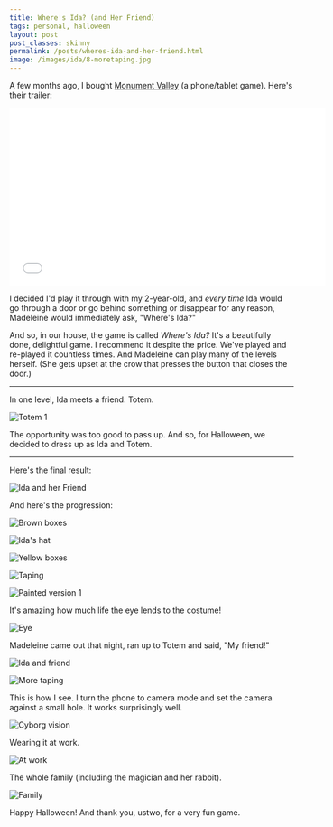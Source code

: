 ```yaml
---
title: Where's Ida? (and Her Friend)
tags: personal, halloween
layout: post
post_classes: skinny
permalink: /posts/wheres-ida-and-her-friend.html
image: /images/ida/8-moretaping.jpg
---
```


A few months ago, I bought [Monument Valley](http://www.monumentvalleygame.com/) (a phone/tablet game).  Here's their trailer:

<div class="full-width">
    <iframe width="560" height="315" src="//www.youtube.com/embed/wC1jHHF_Wjo" frameborder="0" allowfullscreen></iframe>
</div>

I decided I'd play it through with my 2-year-old, and *every time* Ida would go through a door or go behind something or disappear for any reason, Madeleine would immediately ask, "Where's Ida?"

And so, in our house, the game is called *Where's Ida?*  It's a beautifully done, delightful game.  I recommend it despite the price.  We've played and re-played it countless times.  And Madeleine can play many of the levels herself.  (She gets upset at the crow that presses the button that closes the door.)

---

In one level, Ida meets a friend: Totem.

![Totem 1](/images/ida/totem1.jpg)

The opportunity was too good to pass up.  And so, for Halloween, we decided to dress up as Ida and Totem.

---

Here's the final result:

![Ida and her Friend](/images/ida/11-withida.jpg)

And here's the progression:

![Brown boxes](/images/ida/1-brownboxes.jpg)

![Ida's hat](/images/ida/2-idahat.jpg)

![Yellow boxes](/images/ida/3-yellowboxes.jpg)

![Taping](/images/ida/4-taping.jpg)

![Painted version 1](/images/ida/5-painted1.jpg)

It's amazing how much life the eye lends to the costume!

![Eye](/images/ida/6-itsalive.jpg)

Madeleine came out that night, ran up to Totem and said, "My friend!"

![Ida and friend](/images/ida/7-idafriend.jpg)

![More taping](/images/ida/8-moretaping.jpg)

This is how I see.  I turn the phone to camera mode and set the camera against a small hole.  It works surprisingly well.

![Cyborg vision](/images/ida/9-vision.jpg)

Wearing it at work.

![At work](/images/ida/10-wearing.jpg)

The whole family (including the magician and her rabbit).

![Family](/images/ida/12-family.jpg)

Happy Halloween!  And thank you, ustwo, for a very fun game.